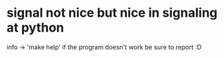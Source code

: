 # signal not nice but nice in signaling at python
 info -> 'make help'
 if the program doesn't work be sure to report :D

